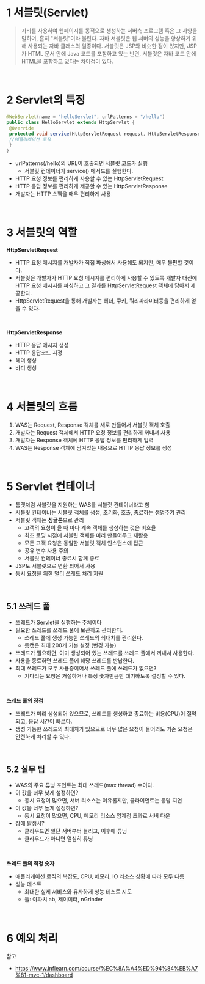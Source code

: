 # 1 서블릿(Servlet)

>  자바를 사용하여 웹페이지를 동적으로 생성하는 서버측 프로그램 혹은 그 사양을 말하며, 흔히 "서블릿"이라 불린다. 자바 서블릿은 웹 서버의 성능을 향상하기 위해 사용되는 자바 클래스의 일종이다. 서블릿은 JSP와 비슷한 점이 있지만, JSP가 HTML 문서 안에 Java 코드를 포함하고 있는 반면, 서블릿은 자바 코드 안에 HTML을 포함하고 있다는 차이점이 있다.

<br>

# 2 Servlet의 특징

```java
@WebServlet(name = "helloServlet", urlPatterns = "/hello")
public class HelloServlet extends HttpServlet {
 @Override
 protected void service(HttpServletRequest request, HttpServletResponse response){
 //애플리케이션 로직
 }
}
```

* urlPatterns(/hello)의 URL이 호출되면 서블릿 코드가 실행
	* 서블릿 컨테이너가 service() 메서드를 실행한다.
* HTTP 요청 정보를 편리하게 사용할 수 있는 HttpServletRequest
* HTTP 응답 정보를 편리하게 제공할 수 있는 HttpServletResponse
* 개발자는 HTTP 스펙을 매우 편리하게 사용

<br>

# 3 서블릿의 역할

**HttpServletRequest**

* HTTP 요청 메시지를 개발자가 직접 파싱해서 사용해도 되지만, 매우 불편할 것이다. 
* 서블릿은 개발자가 HTTP 요청 메시지를 편리하게 사용할 수 있도록 개발자 대신에 HTTP 요청 메시지를 파싱하고 그 결과를 HttpServletRequest 객체에 담아서 제공한다.
* HttpServletRequest을 통해 개발자는 헤더, 쿠키, 쿼리파라미터등을 편리하게 얻을 수 있다.

<br>

**HttpServletResponse**

* HTTP 응답 메시지 생성
* HTTP 응답코드 지정
* 헤더 생성
* 바디 생성

<br>

# 4 서블릿의 흐름

1. WAS는 Request, Response 객체를 새로 만들어서 서블릿 객체 호출
2. 개발자는 Request 객체에서 HTTP 요청 정보를 편리하게 꺼내서 사용
3. 개발자는 Response 객체에 HTTP 응답 정보를 편리하게 입력
4. WAS는 Response 객체에 담겨있는 내용으로 HTTP 응답 정보를 생성

<br>

# 5 Servlet 컨테이너

* 톰캣처럼 서블릿을 지원하는 WAS를 서블릿 컨테이너라고 함
* 서블릿 컨테이너는 서블릿 객체를 생성, 초기화, 호출, 종료하는 생명주기 관리
* 서블릿 객체는 **싱글톤**으로 관리
	* 고객의 요청이 올 때 마다 계속 객체를 생성하는 것은 비효율
	* 최초 로딩 시점에 서블릿 객체를 미리 만들어두고 재활용
	* 모든 고객 요청은 동일한 서블릿 객체 인스턴스에 접근
	* 공유 변수 사용 주의
	* 서블릿 컨테이너 종료시 함께 종료
* JSP도 서블릿으로 변환 되어서 사용
* 동시 요청을 위한 멀티 쓰레드 처리 지원

<br>

## 5.1 쓰레드 풀

* 쓰레드가 Servlet을 실행하는 주체이다
* 필요한 쓰레드를 쓰레드 풀에 보관하고 관리한다.
	* 쓰레드 풀에 생성 가능한 쓰레드의 최대치를 관리한다. 
	* 톰캣은 최대 200개 기본 설정 (변경 가능) 
* 쓰레드가 필요하면, 이미 생성되어 있는 쓰레드를 쓰레드 풀에서 꺼내서 사용한다.
* 사용을 종료하면 쓰레드 풀에 해당 쓰레드를 반납한다. 
* 최대 쓰레드가 모두 사용중이어서 쓰레드 풀에 쓰레드가 없으면?
	* 기다리는 요청은 거절하거나 특정 숫자만큼만 대기하도록 설정할 수 있다.

<br>

**쓰레드 풀의 장점**  

* 쓰레드가 미리 생성되어 있으므로, 쓰레드를 생성하고 종료하는 비용(CPU)이 절약되고, 응답 시간이 빠르다.
* 생성 가능한 쓰레드의 최대치가 있으므로 너무 많은 요청이 들어와도 기존 요청은 안전하게 처리할 수 있다.

<br>

## 5.2 실무 팁

* WAS의 주요 튜닝 포인트는 최대 쓰레드(max thread) 수이다.
* 이 값을 너무 낮게 설정하면?
	* 동시 요청이 많으면, 서버 리소스는 여유롭지만, 클라이언트는 응답 지연
* 이 값을 너무 높게 설정하면?
	* 동시 요청이 많으면, CPU, 메모리 리소스 임계점 초과로 서버 다운
* 장애 발생시?
	* 클라우드면 일단 서버부터 늘리고, 이후에 튜닝
	* 클라우드가 아니면 열심히 튜닝

<br>

**쓰레드 풀의 적정 숫자**

* 애플리케이션 로직의 복잡도, CPU, 메모리, IO 리소스 상황에 따라 모두 다름
* 성능 테스트
	* 최대한 실제 서비스와 유사하게 성능 테스트 시도
	* 툴: 아파치 ab, 제이미터, nGrinder

<br>

# 6 예외 처리


참고

* https://www.inflearn.com/course/%EC%8A%A4%ED%94%84%EB%A7%81-mvc-1/dashboard